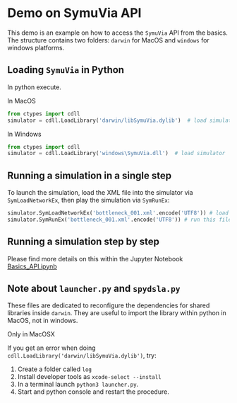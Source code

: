 # Demo on SymuVia API 

This demo is an example on how to access the `SymuVia` API from the basics. The structure contains two folders: `darwin`  for MacOS and `windows` for windows platforms. 

## Loading `SymuVia` in Python

In python execute. 

In MacOS

```python
from ctypes import cdll 
simulator = cdll.LoadLibrary('darwin/libSymuVia.dylib')  # load simulator
```

In Windows 

```python
from ctypes import cdll 
simulator = cdll.LoadLibrary('windows\SymuVia.dll')  # load simulator
```


## Running a simulation in a single step 

To launch the simulation, load the XML file into the simulator via `SymLoadNetworkEx`, then play the simulation via `SymRunEx`:

```python
simulator.SymLoadNetworkEx('bottleneck_001.xml'.encode('UTF8')) # load simulation into simulator 
simulator.SymRunEx('bottleneck_001.xml'.encode('UTF8')) # run this file 
```
## Running a simulation step by step 

Please find more details on this within the Jupyter Notebook [Basics_API.ipynb](Basics_API.ipynb)

## Note about `launcher.py` and `spydsla.py`

These files are dedicated to reconfigure the dependencies for shared libraries inside `darwin`. They are useful to import the library within python in MacOS, not in windows. 

Only in MacOSX 

If you get an error when doing `cdll.LoadLibrary('darwin/libSymuVia.dylib')`, try: 

1. Create a folder called `log` 
2. Install developer tools as `xcode-select --install`
3. In a terminal launch `python3 launcher.py`.
4. Start and python console and restart the procedure. 
